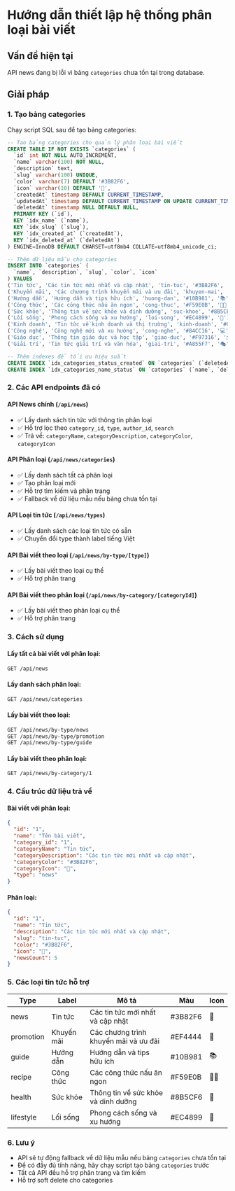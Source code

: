 # Hướng dẫn thiết lập hệ thống phân loại bài viết

## Vấn đề hiện tại
API news đang bị lỗi vì bảng `categories` chưa tồn tại trong database.

## Giải pháp

### 1. Tạo bảng categories
Chạy script SQL sau để tạo bảng categories:

```sql
-- Tạo bảng categories cho quản lý phân loại bài viết
CREATE TABLE IF NOT EXISTS `categories` (
  `id` int NOT NULL AUTO_INCREMENT,
  `name` varchar(100) NOT NULL,
  `description` text,
  `slug` varchar(100) UNIQUE,
  `color` varchar(7) DEFAULT '#3B82F6',
  `icon` varchar(10) DEFAULT '📰',
  `createdAt` timestamp DEFAULT CURRENT_TIMESTAMP,
  `updatedAt` timestamp DEFAULT CURRENT_TIMESTAMP ON UPDATE CURRENT_TIMESTAMP,
  `deletedAt` timestamp NULL DEFAULT NULL,
  PRIMARY KEY (`id`),
  KEY `idx_name` (`name`),
  KEY `idx_slug` (`slug`),
  KEY `idx_created_at` (`createdAt`),
  KEY `idx_deleted_at` (`deletedAt`)
) ENGINE=InnoDB DEFAULT CHARSET=utf8mb4 COLLATE=utf8mb4_unicode_ci;

-- Thêm dữ liệu mẫu cho categories
INSERT INTO `categories` (
  `name`, `description`, `slug`, `color`, `icon`
) VALUES 
('Tin tức', 'Các tin tức mới nhất và cập nhật', 'tin-tuc', '#3B82F6', '📰'),
('Khuyến mãi', 'Các chương trình khuyến mãi và ưu đãi', 'khuyen-mai', '#EF4444', '🎉'),
('Hướng dẫn', 'Hướng dẫn và tips hữu ích', 'huong-dan', '#10B981', '📚'),
('Công thức', 'Các công thức nấu ăn ngon', 'cong-thuc', '#F59E0B', '👨‍🍳'),
('Sức khỏe', 'Thông tin về sức khỏe và dinh dưỡng', 'suc-khoe', '#8B5CF6', '💚'),
('Lối sống', 'Phong cách sống và xu hướng', 'loi-song', '#EC4899', '🌟'),
('Kinh doanh', 'Tin tức về kinh doanh và thị trường', 'kinh-doanh', '#06B6D4', '💼'),
('Công nghệ', 'Công nghệ mới và xu hướng', 'cong-nghe', '#84CC16', '💻'),
('Giáo dục', 'Thông tin giáo dục và học tập', 'giao-duc', '#F97316', '🎓'),
('Giải trí', 'Tin tức giải trí và văn hóa', 'giai-tri', '#A855F7', '🎭');

-- Thêm indexes để tối ưu hiệu suất
CREATE INDEX `idx_categories_status_created` ON `categories` (`deletedAt`, `createdAt`);
CREATE INDEX `idx_categories_name_status` ON `categories` (`name`, `deletedAt`);
```

### 2. Các API endpoints đã có

#### API News chính (`/api/news`)
- ✅ Lấy danh sách tin tức với thông tin phân loại
- ✅ Hỗ trợ lọc theo `category_id`, `type`, `author_id`, `search`
- ✅ Trả về: `categoryName`, `categoryDescription`, `categoryColor`, `categoryIcon`

#### API Phân loại (`/api/news/categories`)
- ✅ Lấy danh sách tất cả phân loại
- ✅ Tạo phân loại mới
- ✅ Hỗ trợ tìm kiếm và phân trang
- ✅ Fallback về dữ liệu mẫu nếu bảng chưa tồn tại

#### API Loại tin tức (`/api/news/types`)
- ✅ Lấy danh sách các loại tin tức có sẵn
- ✅ Chuyển đổi type thành label tiếng Việt

#### API Bài viết theo loại (`/api/news/by-type/[type]`)
- ✅ Lấy bài viết theo loại cụ thể
- ✅ Hỗ trợ phân trang

#### API Bài viết theo phân loại (`/api/news/by-category/[categoryId]`)
- ✅ Lấy bài viết theo phân loại cụ thể
- ✅ Hỗ trợ phân trang

### 3. Cách sử dụng

#### Lấy tất cả bài viết với phân loại:
```bash
GET /api/news
```

#### Lấy danh sách phân loại:
```bash
GET /api/news/categories
```

#### Lấy bài viết theo loại:
```bash
GET /api/news/by-type/news
GET /api/news/by-type/promotion
GET /api/news/by-type/guide
```

#### Lấy bài viết theo phân loại:
```bash
GET /api/news/by-category/1
```

### 4. Cấu trúc dữ liệu trả về

#### Bài viết với phân loại:
```json
{
  "id": "1",
  "name": "Tên bài viết",
  "category_id": "1",
  "categoryName": "Tin tức",
  "categoryDescription": "Các tin tức mới nhất và cập nhật",
  "categoryColor": "#3B82F6",
  "categoryIcon": "📰",
  "type": "news"
}
```

#### Phân loại:
```json
{
  "id": "1",
  "name": "Tin tức",
  "description": "Các tin tức mới nhất và cập nhật",
  "slug": "tin-tuc",
  "color": "#3B82F6",
  "icon": "📰",
  "newsCount": 5
}
```

### 5. Các loại tin tức hỗ trợ

| Type | Label | Mô tả | Màu | Icon |
|------|-------|-------|-----|------|
| news | Tin tức | Các tin tức mới nhất và cập nhật | #3B82F6 | 📰 |
| promotion | Khuyến mãi | Các chương trình khuyến mãi và ưu đãi | #EF4444 | 🎉 |
| guide | Hướng dẫn | Hướng dẫn và tips hữu ích | #10B981 | 📚 |
| recipe | Công thức | Các công thức nấu ăn ngon | #F59E0B | 👨‍🍳 |
| health | Sức khỏe | Thông tin về sức khỏe và dinh dưỡng | #8B5CF6 | 💚 |
| lifestyle | Lối sống | Phong cách sống và xu hướng | #EC4899 | 🌟 |

### 6. Lưu ý

- API sẽ tự động fallback về dữ liệu mẫu nếu bảng `categories` chưa tồn tại
- Để có đầy đủ tính năng, hãy chạy script tạo bảng `categories` trước
- Tất cả API đều hỗ trợ phân trang và tìm kiếm
- Hỗ trợ soft delete cho categories
